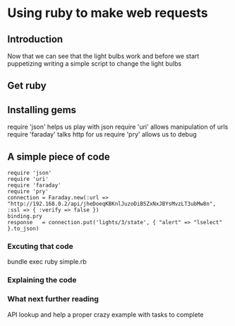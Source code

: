 # Using ruby to make web requests 

## Introduction
Now that we can see that the light bulbs work and before we start puppetizing writing a simple script to change the light bulbs

## Get ruby

## Installing gems

require 'json' helps us play with json
require 'uri' allows manipulation of urls
require 'faraday' talks http for us
require 'pry' allows us to debug

## A simple piece of code

```
require 'json'
require 'uri'
require 'faraday'
require 'pry'
connection = Faraday.new(:url => "http://192.168.0.2/api/jheDoeqKBKnlJuzoDiB5ZxNxJBYsMvzLT3ubMw8n", :ssl => { :verify => false })
binding.pry
response   = connection.put('lights/3/state', { "alert" => "lselect" }.to_json)
```

### Excuting that code
bundle exec ruby simple.rb

### Explaining the code

### What next further reading
API lookup and help
a proper crazy example with tasks to complete
